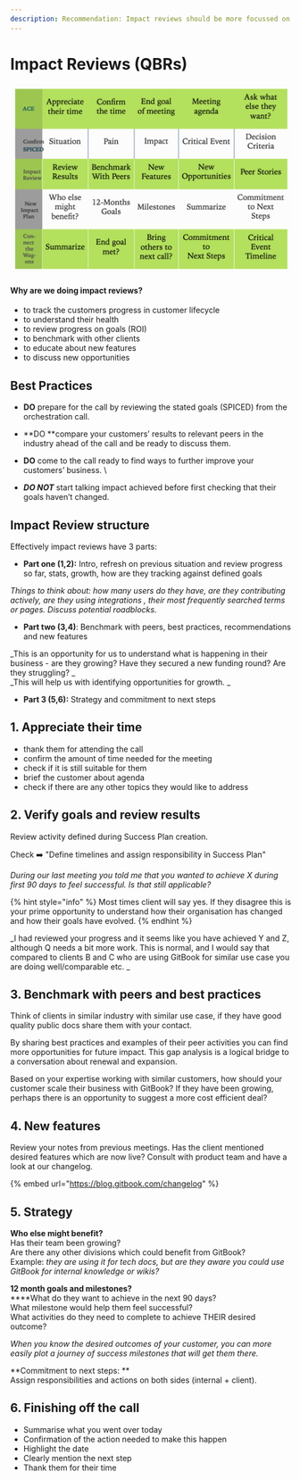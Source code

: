 ```yaml
---
description: Recommendation: Impact reviews should be more focussed on what we have achieved and what we are planning with the client as opposed to "feedback session".
---
```

# Impact Reviews (QBRs)

![Impact review talking points](<../../.gitbook/assets/image (3).png>)

#### Why are we doing impact reviews?

* to track the customers progress in customer lifecycle
* to understand their health 
* to review progress on goals (ROI)
* to benchmark with other clients
* to educate about new features
* to discuss new opportunities

## **Best Practices**

* **DO** prepare for the call by reviewing the stated goals (SPICED) from the orchestration call. 
* **DO **compare your customers’ results to relevant peers in the industry ahead of the call and be ready to discuss them. 
* **DO** come to the call ready to find ways to further improve your customers’ business. \

* _**DO NOT**_ start talking impact achieved before first checking that their goals haven’t changed.  

## Impact Review structure

Effectively impact reviews have 3 parts:

* **Part one (1,2):** Intro, refresh on previous situation and review progress so far, stats, growth, how are they tracking against defined goals

_Things to think about: how many users do they have, are they contributing actively, are they using integrations , their most frequently searched terms or pages. Discuss potential roadblocks._

* **Part two (3,4)**: Benchmark with peers, best practices, recommendations and new features

_This is an opportunity for us to understand what is happening in their business - are they growing? Have they secured a new funding round? Are they struggling? _\
_This will help us with identifying opportunities for growth. _

* **Part 3 (5,6):** Strategy and commitment to next steps

## 1. Appreciate their time

* thank them for attending the call
* confirm the amount of time needed for the meeting 
* check if it is still suitable for them 
* brief the customer about agenda
* check if there are any other topics they would like to address 

## 2. Verify goals and review results

Review activity defined during Success Plan creation. 

Check :arrow_right: "Define timelines and assign responsibility in Success Plan"

_During our last meeting you told me that you wanted to achieve X during first 90 days to feel successful. Is that still applicable?_

{% hint style="info" %}
Most times client will say yes. If they disagree this is your prime opportunity to understand how their organisation has changed and how their goals have evolved.
{% endhint %}

_I had reviewed your progress and it seems like you have achieved Y and Z, although Q needs a bit more work. This is normal, and I would say that compared to clients B  and C who are using GitBook for similar use case you are doing well/comparable etc. _

## 3. Benchmark with peers and best practices

Think of clients in similar industry with similar use case, if they have good quality public docs share them with your contact.  

By sharing best practices and examples of their peer activities you can find more opportunities for future impact. This gap analysis is a logical bridge to a conversation about renewal and expansion. 

Based on your expertise working with similar customers, how should your customer scale their business with GitBook? If they have been growing, perhaps there is an opportunity to suggest a more cost efficient deal? 

## 4. New features

Review your notes from previous meetings. Has the client mentioned desired features which are now live? Consult with product team and have a look at our changelog. 

{% embed url="https://blog.gitbook.com/changelog" %}

## 5. Strategy

**Who else might benefit?**\
Has their team been growing? \
Are there any other divisions which could benefit from GitBook?\
Example: _they are using it for tech docs, but are they aware you could use GitBook for internal knowledge or wikis?_

**12 month goals and milestones?**\
****What do they want to achieve in the next 90 days?\
What milestone would help them feel successful?\
What activities do they need to complete to achieve THEIR desired outcome?

_When you know the desired outcomes of your customer, you can more easily plot a journey of success milestones that will get them there._

**Commitment to next steps: **\
Assign responsibilities and actions on both sides (internal + client).

## 6. Finishing off the call

* Summarise what you went over today 
* Confirmation of the action needed to make this happen 
* Highlight the date
* Clearly mention the next step
* Thank them for their time 

